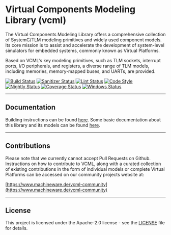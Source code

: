 # Virtual Components Modeling Library (vcml)

The Virtual Components Modeling Library offers a comprehensive collection of
SystemC/TLM modeling primitives and widely used component models. Its core
mission is to assist and accelerate the development of system-level simulators
for embedded systems, commonly known as Virtual Platforms.

Based on VCML's key modeling primitives, such as TLM sockets, interrupt ports,
I/O peripherals, and registers, a diverse range of TLM models, including memories,
memory-mapped buses, and UARTs, are provided.

[![Build Status](https://github.com/machineware-gmbh/vcml/actions/workflows/cmake.yml/badge.svg?branch=main)](https://github.com/machineware-gmbh/vcml/actions/workflows/cmake.yml)
[![Sanitizer Status](https://github.com/machineware-gmbh/vcml/actions/workflows/asan.yml/badge.svg?branch=main)](https://github.com/machineware-gmbh/vcml/actions/workflows/asan.yml)
[![Lint Status](https://github.com/machineware-gmbh/vcml/actions/workflows/lint.yml/badge.svg?branch=main)](https://github.com/machineware-gmbh/vcml/actions/workflows/lint.yml)
[![Code Style](https://github.com/machineware-gmbh/vcml/actions/workflows/style.yml/badge.svg?branch=main)](https://github.com/machineware-gmbh/vcml/actions/workflows/style.yml)
[![Nightly Status](https://github.com/machineware-gmbh/vcml/actions/workflows/nightly.yml/badge.svg?branch=main)](https://github.com/machineware-gmbh/vcml/actions/workflows/nightly.yml)
[![Coverage Status](https://github.com/machineware-gmbh/vcml/actions/workflows/coverage.yml/badge.svg?branch=main)](https://github.com/machineware-gmbh/vcml/actions/workflows/coverage.yml)
[![Windows Status](https://github.com/machineware-gmbh/vcml/actions/workflows/windows.yml/badge.svg?branch=main)](https://github.com/machineware-gmbh/vcml/actions/workflows/windows.yml)

----
## Documentation
Building instructions can be found [here](doc/build.md).
Some basic documentation about this library and its models can be found
[here](doc/main.md).

----
## Contributions
Please note that we currently cannot accept Pull Requests on Github.
Instructions on how to contribute to VCML, along with a curated collection of
existing contributions in the form of individual models or complete Virtual
Platforms can be accessed on our community projects website at:

[https://www.machineware.de/vcml-community](https://www.machineware.de/vcml-community)

----
## License

This project is licensed under the Apache-2.0 license - see the
[LICENSE](LICENSE) file for details.
